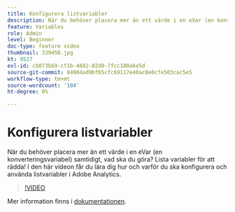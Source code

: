 ```yaml
---
title: Konfigurera listvariabler
description: När du behöver placera mer än ett värde i en eVar (en konverteringsvariabel) samtidigt, vad ska du göra? Lista variabler för att rädda! I den här videon får du lära dig hur och varför du ska konfigurera och använda listvariabler i Adobe Analytics.
feature: Variables
role: Admin
level: Beginner
doc-type: feature video
thumbnail: 339450.jpg
kt: 9527
exl-id: cb073b69-cf1b-4602-82d0-7fcc180a6e5d
source-git-commit: 84984ad9bf65cfc69117e40ac0e0cfe503cac5e5
workflow-type: tm+mt
source-wordcount: '104'
ht-degree: 0%

---
```


# Konfigurera listvariabler

När du behöver placera mer än ett värde i en eVar (en konverteringsvariabel) samtidigt, vad ska du göra? Lista variabler för att rädda! I den här videon får du lära dig hur och varför du ska konfigurera och använda listvariabler i Adobe Analytics.

>[!VIDEO](https://video.tv.adobe.com/v/339450/?quality=12&learn=on)

Mer information finns i [dokumentationen](https://experienceleague.adobe.com/docs/analytics/admin/admin-tools/conversion-variables/list-var-admin.html).

